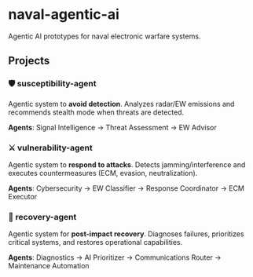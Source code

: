 # naval-agentic-ai
Agentic AI prototypes for naval electronic warfare systems.

## Projects

### 🛡️ susceptibility-agent
Agentic system to **avoid detection**. Analyzes radar/EW emissions and recommends stealth mode when threats are detected.

**Agents**: Signal Intelligence → Threat Assessment → EW Advisor

### ⚔️ vulnerability-agent
Agentic system to **respond to attacks**. Detects jamming/interference and executes countermeasures (ECM, evasion, neutralization).

**Agents**: Cybersecurity → EW Classifier → Response Coordinator → ECM Executor

### 🔧 recovery-agent
Agentic system for **post-impact recovery**. Diagnoses failures, prioritizes critical systems, and restores operational capabilities.

**Agents**: Diagnostics → AI Prioritizer → Communications Router → Maintenance Automation

